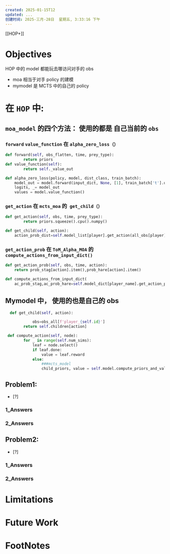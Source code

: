 ```yaml
---
created: 2025-01-15T12
updated: ...
创建时间: 2025-三月-28日  星期五, 3:33:16 下午
---
```

[[HOP+]]

# Objectives
HOP 中的 model 都能玩去哪访问对手的 obs 
- moa 相当于对手 policy  的建模
- mymodel  是 MCTS 中的自己的 policy 



#  在 `HOP` 中:
 
## `moa_model` 的四个方法： 使用的都是 自己当前的 `obs` 

### `forward` `value_function` 在 `alpha_zero_loss（）` 

```python
def forward(self, obs_flatten, time, prey_type):
        return priors
def value_function(self):
        return self._value_out
```

```python
def alpha_zero_loss(policy, model, dist_class, train_batch):
    model_out = model.forward(input_dict, None, [1], train_batch['t'].unsqueeze(1))
    logits, _= model_out
    values = model.value_function()
```


### `get_action` 在 `mcts_moa` 的` get_child（）`
```python
def get_action(self, obs, time, prey_type):
        return priors.squeeze().cpu().numpy()
```

```python
def get_child(self, action):
	action_prob_dist=self.model_list[player].get_action(all_obs[player],self.state['time'],self.target_prey)

```




### `get_action_prob` 在 `ToM_Alpha_MOA` 的 `compute_actions_from_input_dict()`



```python
def get_action_prob(self, obs, time, action):
	return prob_stag[action].item(),prob_hare[action].item()
```


```python
def compute_actions_from_input_dict(
	ac_prob_stag,ac_prob_hare=self.model_dict[player_name].get_action_prob(exist_player_obs[player_name], time-1, last_action[player_name])
```



## Mymodel 中， 使用的也是自己的 obs 
  
```python
  def get_child(self, action):

            obs=obs_all[f'player_{self.id}']
        return self.children[action]
```



   
```python
 def compute_action(self, node):
        for _ in range(self.num_sims):
            leaf = node.select()
            if leaf.done:
                value = leaf.reward
            else:
                ###mcts_model
                child_priors, value = self.model.compute_priors_and_value(leaf.obs, leaf.state['time'])
```







## Problem1: 
- [?] 

### 1_Answers


### 2_Answers



## Problem2: 
- [?] 

### 1_Answers


### 2_Answers



# Limitations
# Future Work
# FootNotes